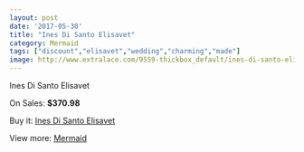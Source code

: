 ```yaml
---
layout: post
date: '2017-05-30'
title: "Ines Di Santo Elisavet"
category: Mermaid
tags: ["discount","elisavet","wedding","charming","made"]
image: http://www.extralace.com/9559-thickbox_default/ines-di-santo-elisavet.jpg
---
```

Ines Di Santo Elisavet

On Sales: **$370.98**
<a href="https://www.extralace.com/mermaid/4519-ines-di-santo-elisavet.html"><amp-img layout="responsive" width="600" height="600" src="//www.extralace.com/9559-thickbox_default/ines-di-santo-elisavet.jpg" alt="Ines Di Santo Elisavet 0" /></a>

Buy it: [Ines Di Santo Elisavet](https://www.extralace.com/mermaid/4519-ines-di-santo-elisavet.html "Ines Di Santo Elisavet")

View more: [Mermaid](https://www.extralace.com/5-mermaid "Mermaid")